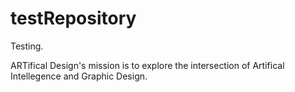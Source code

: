 # testRepository
Testing.

ARTifical Design's mission is to explore the intersection of Artifical Intellegence and Graphic Design.
